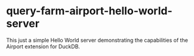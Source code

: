 # query-farm-airport-hello-world-server

This just a simple Hello World server demonstrating the capabilities of the Airport extension for DuckDB.
